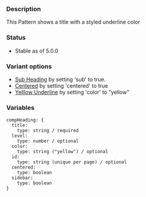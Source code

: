 ### Description
This Pattern shows a title with a styled underline color

### Status
* Stable as of 5.0.0

### Variant options
* [Sub Heading](./?p=atoms-comp-heading-subheading) by setting 'sub' to true.
* [Centered](./?p=atoms-comp-heading-centered) by setting 'centered' to true
* [Yelllow Underline](./?p=atoms-comp-heading-yellow) by setting 'color' to "yellow"

### Variables
~~~
compHeading: {
  title:
    type: string / required
  level:
    type: number / optional
  color:
    type: string ("yellow") / optional
  id:
    type: string (unique per page) / optional
  centered:
    type: boolean
  sidebar: 
    type: boolean
}
~~~
